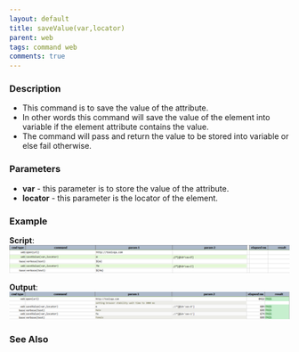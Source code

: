 ```yaml
---
layout: default
title: saveValue(var,locator)
parent: web
tags: command web
comments: true
---
```


### Description

- This command is to save the value of the attribute.
- In other words this command will save the value of the element into variable if the element attribute contains the value.
- The command will pass and return the value to be stored into variable or else fail otherwise.

### Parameters

- **var** - this parameter is to store the value of the attribute.
- **locator** - this parameter is the locator of the element.

### Example

**Script**:<br/>
![](image/saveValue_01.png)

**Output**:<br/>
![](image/saveValue_02.png)

### See Also
